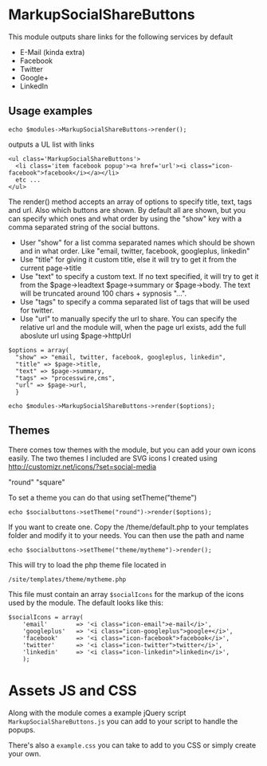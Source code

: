 
# MarkupSocialShareButtons

This module outputs share links for the following services by default

* E-Mail (kinda extra)
* Facebook
* Twitter
* Google+
* LinkedIn

## Usage examples

```
echo $modules->MarkupSocialShareButtons->render();
```

outputs a UL list with links

```
<ul class='MarkupSocialShareButtons'>
  <li class='item facebook popup'><a href='url'><i class="icon-facebook">facebook</i></a></li>
  etc ...
</ul>
```

The render() method accepts an array of options to specify title, text, tags and url.
Also which buttons are shown. By default all are shown, but you can specify which ones
and what order by using the "show" key with a comma separated string of the social buttons.

* User "show" for a list comma separated names which should be shown and in what order. Like "email, twitter, facebook, googleplus, linkedin"
* Use "title" for giving it custom title, else it will try to get it from the current page->title
* Use "text" to specify a custom text. If no text specified, it will try to get it from the $page->leadtext $page->summary or $page->body. The text will be truncated around 100 chars + sypnosis "…".
* Use "tags" to specify a comma separated list of tags that will be used for twitter.
* Use "url" to manually specify the url to share. You can specify the relative url and the module will, when the page url exists, add the full aboslute url using $page->httpUrl

```
$options = array(
  "show" => "email, twitter, facebook, googleplus, linkedin",
  "title" => $page->title,
  "text" => $page->summary,
  "tags" => "processwire,cms",
  "url" => $page->url,
  }

echo $modules->MarkupSocialShareButtons->render($options);
```

## Themes

There comes tow themes with the module, but you can add your own icons easily.
The two themes I included are SVG icons I created using http://customizr.net/icons/?set=social-media

"round"
"square"

To set a theme you can do that using setTheme("theme")

```
echo $socialbuttons->setTheme("round")->render($options);
```

If you want to create one. Copy the /theme/default.php to your templates folder
and modify it to your needs. You can then use the path and name

```
echo $socialbuttons->setTheme("theme/mytheme")->render();
```

This will try to load the php theme file located in

```
/site/templates/theme/mytheme.php
```

This file must contain an array ```$socialIcons``` for the markup of the icons used by the module. The default looks like this:

```
$socialIcons = array(
    'email'        => '<i class="icon-email">e-mail</i>',
    'googleplus'   => '<i class="icon-googleplus">google+</i>',
    'facebook'     => '<i class="icon-facebook">facebook</i>',
    'twitter'      => '<i class="icon-twitter">twitter</i>',
    'linkedin'     => '<i class="icon-linkedin">linkedin</i>',
    );
```

# Assets JS and CSS

Along with the module comes a example jQuery script ```MarkupSocialShareButtons.js``` you can add to your script to handle the popups.

There's also a ```example.css``` you can take to add to you CSS or simply create your own.


